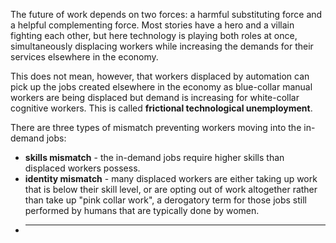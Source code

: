 The future of work depends on two forces: a harmful substituting force and a helpful complementing force. Most stories have a hero and a villain fighting each other, but here technology is playing both roles at once, simultaneously displacing workers while increasing the demands for their services elsewhere in the economy.

This does not mean, however, that workers displaced by automation can pick up the jobs created elsewhere in the economy as blue-collar manual workers are being displaced but demand is increasing for white-collar cognitive workers. This is called **frictional technological unemployment**.

There are three types of mismatch preventing workers moving into the in-demand jobs:
- **skills mismatch** - the in-demand jobs require higher skills than displaced workers possess.
- **identity mismatch** - many displaced workers are either taking up work that is below their skill level, or are opting out of work altogether rather than take up "pink collar work", a derogatory term for those jobs still performed by humans that are typically done by women. 
- ****
